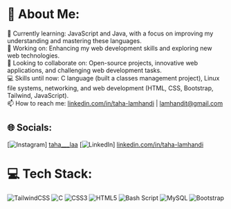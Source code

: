 # 💫 About Me:
🌱 Currently learning: JavaScript and Java, with a focus on improving my understanding and mastering these languages.<br>🔭 Working on: Enhancing my web development skills and exploring new web technologies.<br>👯 Looking to collaborate on: Open-source projects, innovative web applications, and challenging web development tasks.<br>💻 Skills until now: C language (built a classes management project), Linux file systems, networking, and web development (HTML, CSS, Bootstrap, Tailwind, JavaScript).<br>📫 How to reach me: [linkedin.com/in/taha-lamhandi](https://www.linkedin.com/in/taha-lamhandi/) | lamhandit@gmail.com


## 🌐 Socials:
[![Instagram](https://img.shields.io/badge/Instagram-%23E4405F.svg?logo=Instagram&logoColor=white)] [taha___laa](https://www.instagram.com/taha__laa/)
[![LinkedIn](https://img.shields.io/badge/LinkedIn-%230077B5.svg?logo=linkedin&logoColor=white)] [linkedin.com/in/taha-lamhandi](https://www.linkedin.com/in/taha-lamhandi/)

# 💻 Tech Stack:
![TailwindCSS](https://img.shields.io/badge/tailwindcss-%2338B2AC.svg?style=for-the-badge&logo=tailwind-css&logoColor=white) ![C](https://img.shields.io/badge/c-%2300599C.svg?style=for-the-badge&logo=c&logoColor=white) ![CSS3](https://img.shields.io/badge/css3-%231572B6.svg?style=for-the-badge&logo=css3&logoColor=white) ![HTML5](https://img.shields.io/badge/html5-%23E34F26.svg?style=for-the-badge&logo=html5&logoColor=white) ![Bash Script](https://img.shields.io/badge/bash_script-%23121011.svg?style=for-the-badge&logo=gnu-bash&logoColor=white) ![MySQL](https://img.shields.io/badge/mysql-4479A1.svg?style=for-the-badge&logo=mysql&logoColor=white) ![Bootstrap](https://img.shields.io/badge/bootstrap-%238511FA.svg?style=for-the-badge&logo=bootstrap&logoColor=white)

<!-- Proudly created with GPRM ( https://gprm.itsvg.in ) -->
